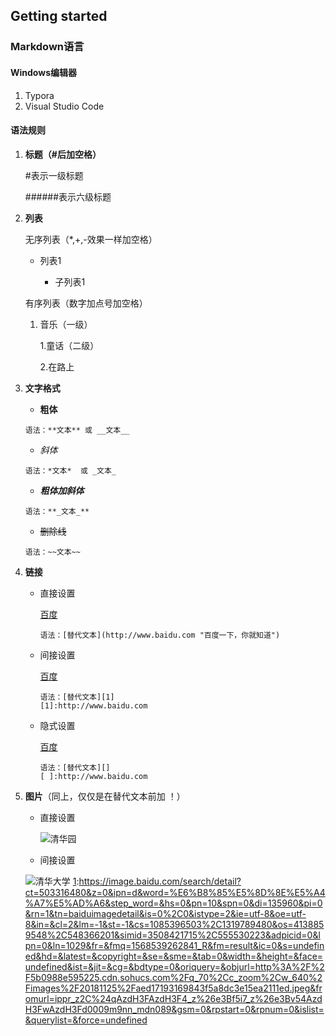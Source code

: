 ## Getting started

### Markdown语言

#### Windows编辑器

1. Typora
2. Visual Studio Code

#### 语法规则

1. **标题（#后加空格）**

   #表示一级标题

   ######表示六级标题

2. **列表**

   无序列表（*,+,-效果一样加空格）

   * 列表1

     * 子列表1

   有序列表（数字加点号加空格）

   1. 音乐（一级）

      1.童话（二级）

      2.在路上

3. **文字格式**

   * **粗体**

   ```
   语法：**文本** 或 __文本__
   ```

   + *斜体*

   ```
   语法：*文本*  或 _文本_
   ```

   + **_粗体加斜体_**

   ```
   语法：**_文本_**
   ```

   + ~~删除线~~

   ```
   语法：~~文本~~
   ```

4. **链接**

   - 直接设置

     [百度](http://www.baidu.com "百度一下，你就知道")

     ```
     语法：[替代文本](http://www.baidu.com "百度一下，你就知道")
     ```

   - 间接设置

     [百度][1]

     [1]:http://www.baidu.com "百度一下，你就知道"

     ```
     语法：[替代文本][1]
     [1]:http://www.baidu.com
     ```

   - 隐式设置

     [百度][]

     [百度]:http://www.baidu.com

     ```
     语法：[替代文本][]
     [ ]:http://www.baidu.com
     ```

5. **图片**（同上，仅仅是在替代文本前加 ！）

   - 直接设置

     ![清华园](https://image.baidu.com/search/detail?ct=503316480&z=0&ipn=d&word=%E6%B8%85%E5%8D%8E%E5%9B%AD&step_word=&hs=2&pn=1&spn=0&di=22000&pi=0&rn=1&tn=baiduimagedetail&is=0%2C0&istype=0&ie=utf-8&oe=utf-8&in=&cl=2&lm=-1&st=undefined&cs=2388525319%2C402051134&os=1418120982%2C1179407277&simid=4062227275%2C774795877&adpicid=0&lpn=0&ln=1213&fr=&fmq=1568540326768_R&fm=&ic=undefined&s=undefined&hd=undefined&latest=undefined&copyright=undefined&se=&sme=&tab=0&width=undefined&height=undefined&face=undefined&ist=&jit=&cg=&bdtype=0&oriquery=&objurl=http%3A%2F%2Fwww.wuyueart.com%2Fuploads%2Fallimg%2F140616%2F11-140616112506334.jpg&fromurl=ippr_z2C%24qAzdH3FAzdH3Fooo_z%26e3Bo7y7jw6p_z%26e3Bv54AzdH3F4AzdH3Fetjo_z%26e3Brir%3Fwt1%3Dd808&gsm=0&rpstart=0&rpnum=0&islist=&querylist=&force=undefined "清华园")

   - 间接设置

    ![清华大学][1]
    [1]:https://image.baidu.com/search/detail?ct=503316480&z=0&ipn=d&word=%E6%B8%85%E5%8D%8E%E5%A4%A7%E5%AD%A6&step_word=&hs=0&pn=10&spn=0&di=135960&pi=0&rn=1&tn=baiduimagedetail&is=0%2C0&istype=2&ie=utf-8&oe=utf-8&in=&cl=2&lm=-1&st=-1&cs=1085396503%2C1319789480&os=4138859548%2C548366201&simid=3508421715%2C555530223&adpicid=0&lpn=0&ln=1029&fr=&fmq=1568539262841_R&fm=result&ic=0&s=undefined&hd=&latest=&copyright=&se=&sme=&tab=0&width=&height=&face=undefined&ist=&jit=&cg=&bdtype=0&oriquery=&objurl=http%3A%2F%2F5b0988e595225.cdn.sohucs.com%2Fq_70%2Cc_zoom%2Cw_640%2Fimages%2F20181125%2Faed17193169843f5a8dc3e15ea2111ed.jpeg&fromurl=ippr_z2C%24qAzdH3FAzdH3F4_z%26e3Bf5i7_z%26e3Bv54AzdH3FwAzdH3Fd0009m9nn_mdn089&gsm=0&rpstart=0&rpnum=0&islist=&querylist=&force=undefined




